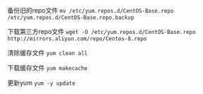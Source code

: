 备份旧的repo文件
`mv /etc/yum.repos.d/CentOS-Base.repo /etc/yum.repos.d/CentOS-Base.repo.backup`

下载第三方repo文件
`wget -O /etc/yum.repos.d/CentOS-Base.repo http://mirrors.aliyun.com/repo/Centos-8.repo `

清除缓存文件
`yum clean all`

下载缓存文件
`yum makecache`

更新yum
`yum -y update`
